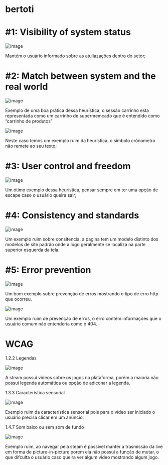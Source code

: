 # bertoti
# ****#1: Visibility of system status****

![image](https://user-images.githubusercontent.com/80930525/173059623-0d14b76a-911d-415a-a134-b706d203f590.png)

Mantém o usuário informado sobre as atuliazações dentro do setor;

# ****#2: Match between system and the real world****

![image](https://user-images.githubusercontent.com/80930525/173059507-85829898-f40c-495c-9ca2-6416b42ab7a4.png)

Exemplo de uma boa prática dessa heurística, o sessão carrinho esta representada como um carrinho de supermemcado que é entendido como “carrinho de produtos”

![image](https://user-images.githubusercontent.com/80930525/173059472-56183d04-3a62-45b7-8f8e-15090ce62203.png)

Neste caso temos um exemplo ruim da heurística, o simbolo crônometro não remete ao seu texto;

# ****#3: User control and freedom****

![image](https://user-images.githubusercontent.com/80930525/173059328-4904b5a2-ac94-4c51-a7ae-391db7d68141.png)

Um ótimo exemplo dessa heurística, pensar sempre em ter uma opção de escape caso o usuário queira sair;

# ****#4: Consistency and standards****

![image](https://user-images.githubusercontent.com/80930525/173059267-9bc853d1-edfa-4832-a6dc-bde9cb7c7820.png)

Um exemplo ruim sobre consitencia, a pagina tem um modelo distinto dos modelos de site padrão onde a logo geralmente se localiza na parte superior esquerda da tela.

# ****#5: Error prevention****

![image](https://user-images.githubusercontent.com/80930525/173057957-c90ab1b6-7d27-4d9c-99bd-f6a0380f57d5.png)

Um bom exemplo sobre prevenção de erros mostrando o tipo de erro http que ocorreu.

![image](https://user-images.githubusercontent.com/80930525/173057888-e40be803-59b7-4b51-b114-16053b4802cc.png)

Um exemplo ruim de prevenção de erros, o erro contém informações que o usuário comum não entenderia como o 404.

# WCAG

1.2.2 Legendas 

![image](https://user-images.githubusercontent.com/80930525/173057869-8c905abd-9424-4f6e-bd1f-9f7f811b2441.png)

A steam possuí videos sobre os jogos na plataforma, porém a maioria não possui legenda automática ou opção de adiconar a legenda.

1.3.3 Característica sensorial 

![image](https://user-images.githubusercontent.com/80930525/173057803-b48661c8-24b9-4565-820c-ab645093daa2.png)

Exemplo ruim da característica sensorial pois para o vídeo ser iniciado o usuário precisa clicar em um anúncio.

1.4.7 Som baixo ou sem som de fundo

![image](https://user-images.githubusercontent.com/80930525/173054162-30a10868-08da-4852-9140-b1a37f5ff4c3.png)


Exemplo ruim, ao navegar pela steam é possível manter a trasmissão da live em forma de picture-in-picture porem ela não possui a função de mutar, o que difculta o usuário caso queira ver algum vídeo mostrando algum jogo.
